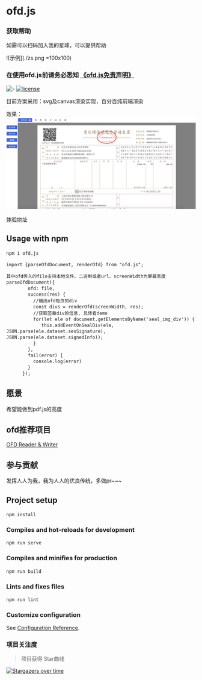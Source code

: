 # ofd.js

### 获取帮助

如需可以扫码加入我的星球，可以提供帮助

![示例](./zs.png =100x100)

### 在使用ofd.js前请务必悉知  [《ofd.js免责声明》](https://github.com/DLTech21/ofd.js/blob/master/%E5%85%8D%E8%B4%A3%E5%A3%B0%E6%98%8E.md)

![-](https://img.shields.io/badge/language-js-orange.svg) [![license](https://img.shields.io/badge/license-Apache--2.0-blue)](./LICENSE)

目前方案采用：svg及canvas渲染实现，百分百纯前端渲染

效果： 
![示例](./ofd.jpg)

[体验地址](https://51shouzu.xyz/ofd/)

## Usage with npm

```
npm i ofd.js
```

```
import {parseOfdDocument, renderOfd} from "ofd.js";
```

```
其中ofd传入的file支持本地文件、二进制或者url、screenWidth为屏幕宽度
parseOfdDocument({
        ofd: file,
        success(res) {
          //输出ofd每页的div
          const divs = renderOfd(screenWidth, res);
          //获取签章div的信息, 具体看demo
          for(let ele of document.getElementsByName('seal_img_div')) {
             this.addEventOnSealDiv(ele, JSON.parse(ele.dataset.sesSignature), JSON.parse(ele.dataset.signedInfo));
          }
        },
        fail(error) {
          console.log(error)
        }
      });
```


## 愿景
希望能做到pdf.js的高度

## ofd推荐项目
[OFD Reader & Writer](https://github.com/Trisia/ofdrw)

## 参与贡献
发挥人人为我，我为人人的优良传统，多做pr~~~

## Project setup
```
npm install
```

### Compiles and hot-reloads for development
```
npm run serve
```

### Compiles and minifies for production
```
npm run build
```

### Lints and fixes files
```
npm run lint
```

### Customize configuration
See [Configuration Reference](https://cli.vuejs.org/config/).

### 项目关注度

> 项目获得 Star曲线

[![Stargazers over time](https://starchart.cc/DLTech21/ofd.js.svg)](https://starchart.cc/DLTech21/ofd.js)
